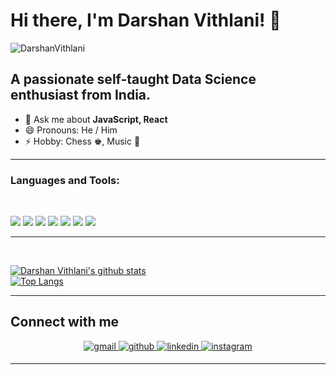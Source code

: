 # Hi there, I'm Darshan Vithlani! 👋

<p align="left"> <img src="https://komarev.com/ghpvc/?username=DarshanVithlani" alt="DarshanVithlani" /> </p>

## A passionate self-taught Data Science enthusiast from India.

- 💬 Ask me about **JavaScript, React**
- 😄 Pronouns: He / Him
- ⚡ Hobby: Chess ♚, Music 🎼

---

### **Languages and Tools:**

<br>
<p align="left">
<img src="https://img.shields.io/badge/Hadoop-20232A?style=for-the-badge&logo=hadoop&logoColor=61DAFB"/>
<img src="https://img.shields.io/badge/Tableau-593D88?style=for-the-badge&logo=tableau&logoColor=white"/>
<img src="https://img.shields.io/badge/SAS-43853D?style=for-the-badge&logo=sas&logoColor=white"/>
<img src="https://img.shields.io/badge/SQL-316192?style=for-the-badge&logo=sql&logoColor=white"/>
<img src="https://img.shields.io/badge/EXCEL-E34F26?style=for-the-badge&logo=xlxs&logoColor=white"/>
<img src="https://img.shields.io/badge/R Programming-CA4245?style=for-the-badge&logo=R&logoColor=white"/>
<img src="https://img.shields.io/badge/Python-3776AB?style=for-the-badge&logo=python&logoColor=white"/>
</p>

---

<br/>

[![Darshan Vithlani's github stats](https://github-readme-stats.vercel.app/api?username=DarshanVithlani&theme=radical)](https://github.com/DarshanVithlai/)
<br>
[![Top Langs](https://github-readme-stats.vercel.app/api/top-langs/?username=DarshanVithlani&layout=compact&theme=radical)](https://github.com/DarshanVithlani)
<br>

---

## Connect with me

<div align="center">
<a href="mailto:hi@shubhamverma.me" target="_blank">
<img src=https://img.shields.io/badge/Gmail-D14836?style=for-the-badge&logo=gmail&logoColor=white alt=gmail style="margin-bottom: 5px;" />

</a>
<a href="https://github.com/DarshanVithlani" target="_blank">
<img src=https://img.shields.io/badge/github-%2324292e.svg?&style=for-the-badge&logo=github&logoColor=white alt=github style="margin-bottom: 5px;" />

</a>
<a href="hhttps://www.linkedin.com/in/darshan-vithlani-768593189" target="_blank">
<img src=https://img.shields.io/badge/linkedin-%231E77B5.svg?&style=for-the-badge&logo=linkedin&logoColor=white alt=linkedin style="margin-bottom: 5px;" />
</a>

<a href="https://www.instagram.com/_darshan_28" target="_blank">
<img src=https://img.shields.io/badge/instagram-E4405F.svg?&style=for-the-badge&logo=instagram&logoColor=white alt=instagram style="margin-bottom: 5px;" />

</a>
</div>

---
